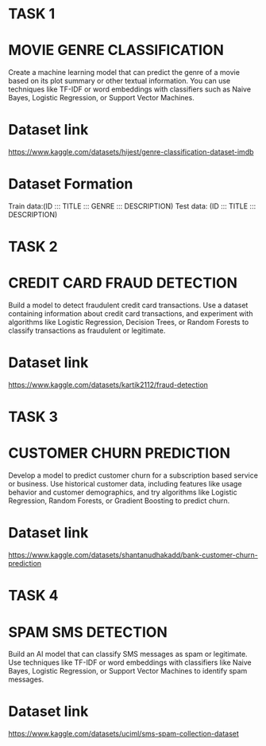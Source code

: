 # TASK 1
# MOVIE GENRE CLASSIFICATION
Create a machine learning model that can predict the genre of a
movie based on its plot summary or other textual information. You
can use techniques like TF-IDF or word embeddings with classifiers
such as Naive Bayes, Logistic Regression, or Support Vector
Machines.
# Dataset link 
https://www.kaggle.com/datasets/hijest/genre-classification-dataset-imdb
# Dataset Formation
Train data:(ID ::: TITLE ::: GENRE ::: DESCRIPTION)
Test data: (ID ::: TITLE ::: DESCRIPTION)

# TASK 2
# CREDIT CARD FRAUD DETECTION
Build a model to detect fraudulent credit card transactions. Use a
dataset containing information about credit card transactions, and
experiment with algorithms like Logistic Regression, Decision Trees,
or Random Forests to classify transactions as fraudulent or
legitimate.
# Dataset link 
https://www.kaggle.com/datasets/kartik2112/fraud-detection

# TASK 3
# CUSTOMER CHURN  PREDICTION 
Develop a model to predict customer churn for a subscription
based service or business. Use historical customer data, including
features like usage behavior and customer demographics, and try
algorithms like Logistic Regression, Random Forests, or Gradient
Boosting to predict churn.
# Dataset link 
https://www.kaggle.com/datasets/shantanudhakadd/bank-customer-churn-prediction

# TASK 4
# SPAM SMS DETECTION 
Build an AI model that can classify SMS messages as spam or
legitimate. Use techniques like TF-IDF or word embeddings with
classifiers like Naive Bayes, Logistic Regression, or Support Vector
Machines to identify spam messages.
# Dataset link 
https://www.kaggle.com/datasets/uciml/sms-spam-collection-dataset
